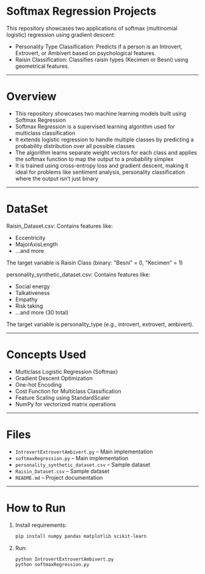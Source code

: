 # Softmax Regression Projects
This repository showcases two applications of softmax (multinomial logistic) regression using gradient descent:
- Personality Type Classification: Predicts if a person is an Introvert, Extrovert, or Ambivert based on psychological features.
- Raisin Classification: Classifies raisin types (Kecimen or Besni) using geometrical features.
 
---

# Overview

- This repository showcases two machine learning models built using Softmax Regression 
- Softmax Regression is a supervised learning algorithm used for multiclass classification
- It extends logistic regression to handle multiple classes by predicting a probability distribution over all possible classes
- The algorithm learns separate weight vectors for each class and applies the softmax function to map the output to a probability simplex
- It is trained using cross-entropy loss and gradient descent, making it ideal for problems like sentiment analysis, personality classification where the output isn’t just binary
  
---

# DataSet

Raisin_Dataset.csv: Contains features like:
- Eccentricity
- MajorAxisLength
- ...and more

The target variable is Raisin Class (binary: "Besni" = 0, "Kecimen" = 1)

personality_synthetic_dataset.csv: Contains features like:
- Social energy
- Talkativeness
- Empathy
- Risk taking
- ...and more (30 total)

The target variable is personality_type (e.g., introvert, extrovert, ambivert).

---

# Concepts Used

- Multiclass Logistic Regression (Softmax)
- Gradient Descent Optimization
- One-hot Encoding
- Cost Function for Multiclass Classification
- Feature Scaling using StandardScaler
- NumPy for vectorized matrix operations

---

# Files

- `IntrovertExtrovertAmbivert.py` – Main implementation
- `softmaxRegression.py` – Main implementation
- `personality_synthetic_dataset.csv` – Sample dataset
- `Raisin_Dataset.csv` – Sample dataset
- `README.md` – Project documentation

---

# How to Run

1. Install requirements:
   ```bash
   pip install numpy pandas matplotlib scikit-learn
4. Run:
   ```bash
   python IntrovertExtrovertAmbivert.py
   python softmaxRegression.py
